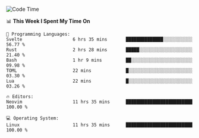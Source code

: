 <!-- [![Top Langs](https://github-readme-stats.vercel.app/api/top-langs/?username=gagahsyuja&theme=dracula&hide_border=true&border_radius=7)](https://github.com/anuraghazra/github-readme-stats) -->

<!--START_SECTION:waka-->
![Code Time](http://img.shields.io/badge/Code%20Time-1%2C089%20hrs%2013%20mins-blue)

📊 **This Week I Spent My Time On** 

```text
💬 Programming Languages: 
Svelte                   6 hrs 35 mins       ██████████████░░░░░░░░░░░   56.77 % 
Rust                     2 hrs 28 mins       █████░░░░░░░░░░░░░░░░░░░░   21.40 % 
Bash                     1 hr 9 mins         ██░░░░░░░░░░░░░░░░░░░░░░░   09.98 % 
TOML                     22 mins             █░░░░░░░░░░░░░░░░░░░░░░░░   03.30 % 
Lua                      22 mins             █░░░░░░░░░░░░░░░░░░░░░░░░   03.26 % 

🔥 Editors: 
Neovim                   11 hrs 35 mins      █████████████████████████   100.00 % 

💻 Operating System: 
Linux                    11 hrs 35 mins      █████████████████████████   100.00 % 
```


<!--END_SECTION:waka-->
